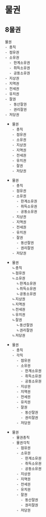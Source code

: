 # 물권
## 8물권
```
물권
- 총칙
- 점유권
- 소유권
  - 한계소유권
  - 취득소유권
  - 공동소유권
- 지상권
- 지역권
- 전세권
- 유치권
- 잘권
  - 동산잘권
  - 권리잘권
- 저당권
```
- ```
  물권
  - 총칙
  - 점유권
  - 소유권
  - 지상권
  - 지역권
  - 전세권
  - 유치권
  - 잘권
  - 저당권
  ```
- ```
  물권
  - 총칙
  - 점유권
  - 소유권
    - 한계소유권
    - 취득소유권
    - 공동소유권
  - 지상권
  - 지역권
  - 전세권
  - 유치권
  - 잘권
    - 동산잘권
    - 권리잘권
  - 저당권
  ```
- ```
  물권
  ㄴ총칙
  ㄴ점유권
  ㄴ소유권
    ㄴ한계소유권
    ㄴ취득소유권
    ㄴ공동소유권
  ㄴ지상권
  ㄴ지역권
  ㄴ전세권
  ㄴ유치권
  ㄴ잘권
    ㄴ동산잘권
    ㄴ권리잘권
  ㄴ저당권
  ```
- ```
  물권
  - 총칙
  - 각칙
    - 점유권
    - 소유권
      - 한계소유권
      - 취득소유권
      - 공동소유권
    - 지상권
    - 지역권
    - 전세권
    - 유치권
    - 잘권
      - 동산잘권
      - 권리잘권
    - 저당권
  ```
- ```
  물권
  - 물권총칙
  - 물권각칙
    - 점유권
    - 소유권
      - 한계소유권
      - 취득소유권
      - 공동소유권
    - 지상권
    - 지역권
    - 전세권
    - 유치권
    - 잘권
      - 동산잘권
      - 권리잘권
    - 저당권
  ```
